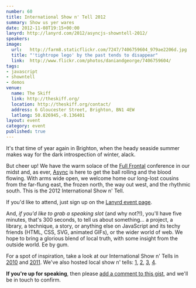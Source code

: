```yaml
---
number: 60
title: International Show n' Tell 2012
summary: Show us yer wares
date: 2012-11-08T19:15+00:00
lanyrd: http://lanyrd.com/2012/asyncjs-showntell-2012/
speakers:
image:
  url:   http://farm8.staticflickr.com/7247/7406759604_979ae2206d.jpg
  title: "'tightrope lego' by the past tends to disappear"
  link:  http://www.flickr.com/photos/daniandgeorge/7406759604/
tags:
- javascript
- showntell
- demos
venue:
  name: The Skiff
  link: http://theskiff.org/
  location: http://theskiff.org/contact/
  address: 6 Gloucester Street, Brighton, BN1 4EW
  latlong: 50.826945,-0.136401
layout: event
category: event
published: true
---
```


It's that time of year again in Brighton, when the heady seaside summer makes way for the dark introspection of winter, alack.

But cheer up! We have the warm solace of the [Full Frontal][ff] conference in our midst and, as ever, [Async][async] is here to get the ball rolling and the blood flowing. With arms wide open, we welcome home our long-lost cousins from the far-flung east, the frozen north, the way out west, and the rhythmic south. This is the 2012 International Show n' Tell.

If you'd like to attend, just sign up on the [Lanyrd event page][event-lanyrd].

And, _if you'd like to grab a speaking slot_ (and why not?!), you'll have five minutes, that's 300 seconds, to tell us about something… a project, a library, a technique, a story, or anything else on JavaScript and its techy friends (HTML, CSS, SVG, animated GIFs), or the wider world of web. We hope to bring a glorious blend of local truth, with some insight from the outside world. Ee by gum.

For a spot of inspiration, take a look at our International Show n' Tells in [2010][showntell-2010] and [2011][showntell-2011]. We've also hosted local show n' tells: [1][birthday-2], [2][birthday-1], [3][showntell-2], [4][showntell-1].

**If you're up for speaking**, then please [add a comment to this gist][comments], and we'll be in touch to confirm.

[ff]: http://2012.full-frontal.org
[event-lanyrd]: http://lanyrd.com/2012/asyncjs-showntell-2012/
[comments]: https://gist.github.com/3858064

[async]: http://asyncjs.com
[showntell-1]: http://asyncjs.com/showntell/
[showntell-2]: http://asyncjs.com/showntell2/
[showntell-2010]: http://asyncjs.com/showntell3/
[birthday-1]: http://asyncjs.com/birthday/
[birthday-2]: http://asyncjs.com/birthday2/
[showntell-2011]: http://asyncjs.com/international2011/